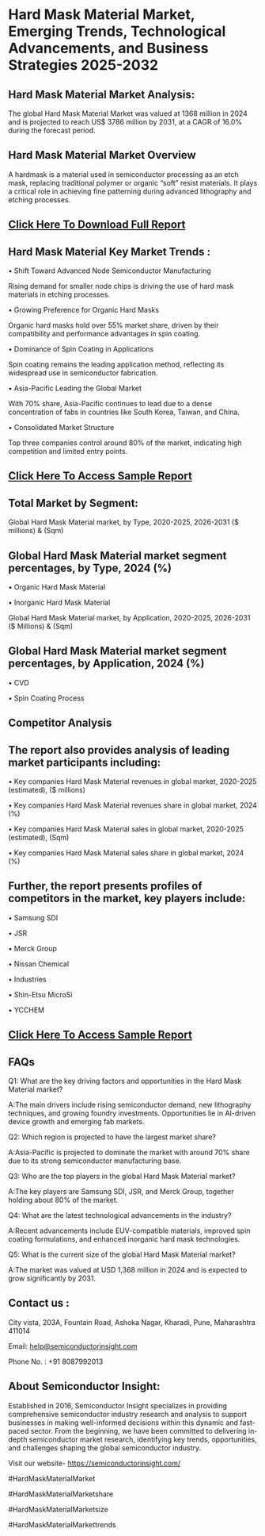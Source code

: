 Hard Mask Material Market, Emerging Trends, Technological Advancements, and Business Strategies 2025-2032
=
Hard Mask Material Market Analysis:
-
The global Hard Mask Material Market was valued at 1368 million in 2024 and is projected to reach US$ 3786 million by 2031, at a CAGR of 16.0% during the forecast period.

Hard Mask Material Market Overview
-
A hardmask is a material used in semiconductor processing as an etch mask, replacing traditional polymer or organic “soft” resist materials. It plays a critical role in achieving fine patterning during advanced lithography and etching processes.

[Click Here To Download Full Report](https://semiconductorinsight.com/report/hard-mask-material-market/)
-
Hard Mask Material Key Market Trends  :
-
•	Shift Toward Advanced Node Semiconductor Manufacturing

Rising demand for smaller node chips is driving the use of hard mask materials in etching processes.

•	Growing Preference for Organic Hard Masks

Organic hard masks hold over 55% market share, driven by their compatibility and performance advantages in spin coating.

•	Dominance of Spin Coating in Applications

Spin coating remains the leading application method, reflecting its widespread use in semiconductor fabrication.

•	Asia-Pacific Leading the Global Market

With 70% share, Asia-Pacific continues to lead due to a dense concentration of fabs in countries like South Korea, Taiwan, and China.

•	Consolidated Market Structure

Top three companies control around 80% of the market, indicating high competition and limited entry points.

[Click Here To Access Sample Report](https://semiconductorinsight.com/download-sample-report/?product_id=90905)
-
Total Market by Segment:
-
Global Hard Mask Material market, by Type, 2020-2025, 2026-2031 ($ millions) & (Sqm)

Global Hard Mask Material market segment percentages, by Type, 2024 (%)
-
•	Organic Hard Mask Material

•	Inorganic Hard Mask Material

Global Hard Mask Material market, by Application, 2020-2025, 2026-2031 ($ Millions) & (Sqm)

Global Hard Mask Material market segment percentages, by Application, 2024 (%)
-
•	CVD

•	Spin Coating Process

Competitor Analysis
-
The report also provides analysis of leading market participants including:
-
•	Key companies Hard Mask Material revenues in global market, 2020-2025 (estimated), ($ millions)

•	Key companies Hard Mask Material revenues share in global market, 2024 (%)

•	Key companies Hard Mask Material sales in global market, 2020-2025 (estimated), (Sqm)

•	Key companies Hard Mask Material sales share in global market, 2024 (%)

Further, the report presents profiles of competitors in the market, key players include:
-
•	Samsung SDI

•	JSR

•	Merck Group

•	Nissan Chemical 

•	Industries

•	Shin-Etsu MicroSi

•	YCCHEM

[Click Here To Access Sample Report](https://semiconductorinsight.com/download-sample-report/?product_id=90905)
-
FAQs
-
Q1: What are the key driving factors and opportunities in the Hard Mask Material market?

A:The main drivers include rising semiconductor demand, new lithography techniques, and growing foundry investments. Opportunities lie in AI-driven device growth and emerging fab markets.

Q2: Which region is projected to have the largest market share?

A:Asia-Pacific is projected to dominate the market with around 70% share due to its strong semiconductor manufacturing base.

Q3: Who are the top players in the global Hard Mask Material market?

A:The key players are Samsung SDI, JSR, and Merck Group, together holding about 80% of the market.

Q4: What are the latest technological advancements in the industry?

A:Recent advancements include EUV-compatible materials, improved spin coating formulations, and enhanced inorganic hard mask technologies.

Q5: What is the current size of the global Hard Mask Material market?

A:The market was valued at USD 1,368 million in 2024 and is expected to grow significantly by 2031.

Contact us : 
-
City vista, 203A, Fountain Road, Ashoka Nagar, Kharadi, Pune, Maharashtra 411014

Email: help@semiconductorinsight.com

Phone No. : +91 8087992013

About Semiconductor Insight:
-
Established in 2016, Semiconductor Insight specializes in providing comprehensive semiconductor industry research and analysis to support businesses in making well-informed decisions within this dynamic and fast-paced sector. From the beginning, we have been committed to delivering in-depth semiconductor market research, identifying key trends, opportunities, and challenges shaping the global semiconductor industry.

Visit our website- https://semiconductorinsight.com/

#HardMaskMaterialMarket 

#HardMaskMaterialMarketshare

#HardMaskMaterialMarketsize

#HardMaskMaterialMarkettrends 
 
 


